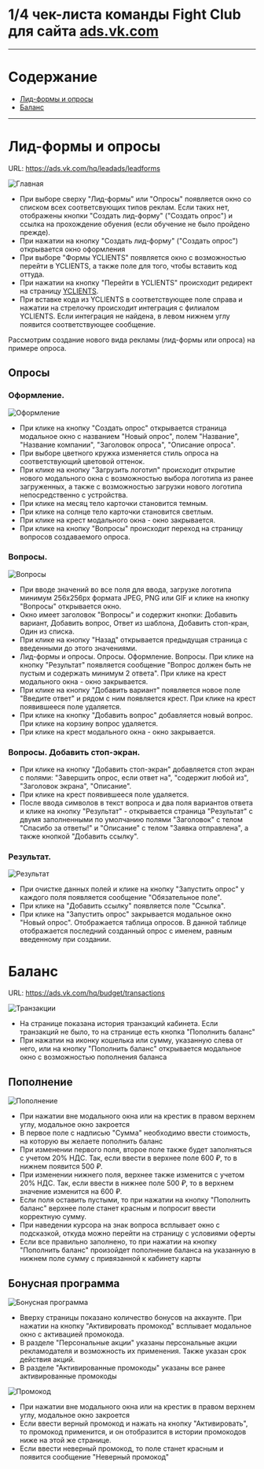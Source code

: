 # 1/4 чек-листа команды Fight Club для сайта [ads.vk.com](ads.vk.com)

---

# Содержание

- [Лид-формы и опросы](#лид-формы-и-опросы)
- [Баланс](#баланс)

---

# Лид-формы и опросы

URL: https://ads.vk.com/hq/leadads/leadforms

![Главная](assets/main.png)

- При выборе сверху "Лид-формы" или "Опросы" появляется окно со списком всех соответсвующих типов реклам. Если таких нет, отображены кнопки "Создать лид-форму" ("Создать опрос") и ссылка на прохождение обуения (если обучение не было пройдено прежде).
- При нажатии на кнопку "Создать лид-форму" ("Создать опрос") открывается окно оформления
- При выборе "Формы YCLIENTS" появляется окно с возможностью перейти в YCLIENTS, а также поле для того, чтобы вставить код оттуда.
- При нажатии на кнопку "Перейти в YCLIENTS" происходит редирект на страницу [YCLIENTS](https://yclients.com/e/mp_7405_vk_ads/).
- При вставке кода из YCLIENTS в соответствующее поле справа и нажатии на стрелочку происходит интеграция с филиалом YCLIENTS. Если интеграция не найдена, в левом нижнем углу появится соответствующее сообщение.

Рассмотрим создание нового вида рекламы (лид-формы или опроса) на примере опроса.

## Опросы

### Оформление.

![Оформление](assets/survey.png)

- При клике на кнопку "Создать опрос" открывается страница модальное окно с названием "Новый опрос", полем "Название", "Название компании", "Заголовок опроса", "Описание опроса".
- При выборе цветного кружка изменяется стиль опроса на соответствующий цветовой оттенок.
- При клике на кнопку "Загрузить логотип" происходит открытие нового модального окна с возможностью выбора логотипа из ранее загруженных, а также с возможностью загрузки нового логотипа непосредственно с устройства.
- При клике на месяц тело карточки становится темным.
- При клике на солнце тело карточки становится светлым.
- При клике на крест модального окна - окно закрывается.
- При клике на кнопку "Вопросы" происходит переход на страницу вопросов создаваемого опроса.

### Вопросы.

![Вопросы](assets/survey2.png)

- При вводе значений во все поля для ввода, загрузке логотипа минимум 256x256px формата JPEG, PNG или GIF и клике на кнопку "Вопросы" открывается окно.
- Окно имеет заголовок "Вопросы" и содержит кнопки: Добавить вариант, Добавить вопрос, Ответ из шаблона, Добавить стоп-кран, Один из списка.
- При клике на кнопку "Назад" открывается предыдущая страница с введенными до этого значениями.
- Лид-формы и опросы. Опросы. Оформление. Вопросы. При клике на кнопку "Результат" появляется сообщение "Вопрос должен быть не пустым и содержать минимум 2 ответа". При клике на крест модального окна - окно закрывается.
- При клике на кнопку "Добавить вариант" появляется новое поле "Введите ответ" и рядом с ним появляется крест. При клике на крест появившееся поле удаляется.
- При клике на кнопку "Добавить вопрос" добавляется новый вопрос. При клике на корзину вопрос удаляется.
- При клике на крест модального окна - окно закрывается.

### Вопросы. Добавить стоп-экран.

- При клике на кнопку "Добавить стоп-экран" добавляется стоп экран с полями: "Завершить опрос, если ответ на", "содержит любой из", "Заголовок экрана", "Описание".
- При клике на крест появившееся поле удаляется.
- После ввода символов в текст вопроса и два поля вариантов ответа и клике на кнопку "Результат" - открывается страница "Результат" с двумя заполненными по умолчанию полями "Заголовок" с телом "Спасибо за ответы!" и "Описание" с телом "Заявка отправлена", а также кнопкой "Добавить ссылку".

### Результат.

![Результат](assets/survey3.png)

- При очистке данных полей и клике на кнопку "Запустить опрос" у каждого поля появляется сообщение "Обязательное поле".
- При клике на "Добавить ссылку" появляется поле "Ссылка".
- При клике на "Запустить опрос" закрывается модальное окно "Новый опрос". Отображается таблица опросов. В данной таблице отображается последний созданный опрос с именем, равным введенному при создании.

# Баланс

URL: https://ads.vk.com/hq/budget/transactions

![Транзакции](assets/balance.png)

- На странице показана история транзакций кабинета. Если транзакций не было, то на странице есть кнопка "Пополнить баланс"
- При нажатии на иконку кошелька или сумму, указанную слева от него, или на кнопку "Пополнить баланс" открывается модальное окно с возможностью пополнения баланса

## Пополнение

![Пополнение](assets/balance-modal.png)

- При нажатии вне модального окна или на крестик в правом верхнем углу, модальное окно закроется
- В первое поле с надписью "Сумма" необходимо ввести стоимость, на которую вы желаете пополнить баланс
- При изменении первого поля, второе поле также будет заполняться с учетом 20% НДС. Так, если ввести в верхнее поле 600 ₽, то в нижнем появится 500 ₽.
- При изменении нижнего поля, верхнее также изменится с учетом 20% НДС. Так, если ввести в нижнее поле 500 ₽, то в верхнем значение изменится на 600 ₽.
- Если поля оставить пустыми, то при нажатии на кнопку "Пополнить баланс" верхнее поле станет красным и попросит ввести корректную сумму.
- При наведении курсора на знак вопроса всплывает окно с подсказкой, откуда можно перейти на страницу с условиями оферты
- Если все правильно заполнено, то при нажатии на кнопку "Пополнить баланс" произойдет пополнение баланса на указанную в нижнем поле сумму с привязанной к кабинету карты

## Бонусная программа

![Бонусная программа](assets/bonus.png)

- Вверху страницы показано количество бонусов на аккаунте. При нажатии на кнопку "Активировать промокод" всплывает модальное окно с активацией промокода.
- В разделе "Персональные акции" указаны персональные акции рекламодателя и возможность их применения. Также указан срок действия акций.
- В разделе "Активированные промокоды" указаны все ранее активированные промокоды

![Промокод](assets/promo.png)

- При нажатии вне модального окна или на крестик в правом верхнем углу, модальное окно закроется
- Если ввести верный промокод и нажать на кнопку "Активировать", то промокод применится, и он отобразится в истории промокодов ниже на этой же странице.
- Если ввести неверный промокод, то поле станет красным и появится сообщение "Неверный промокод"
